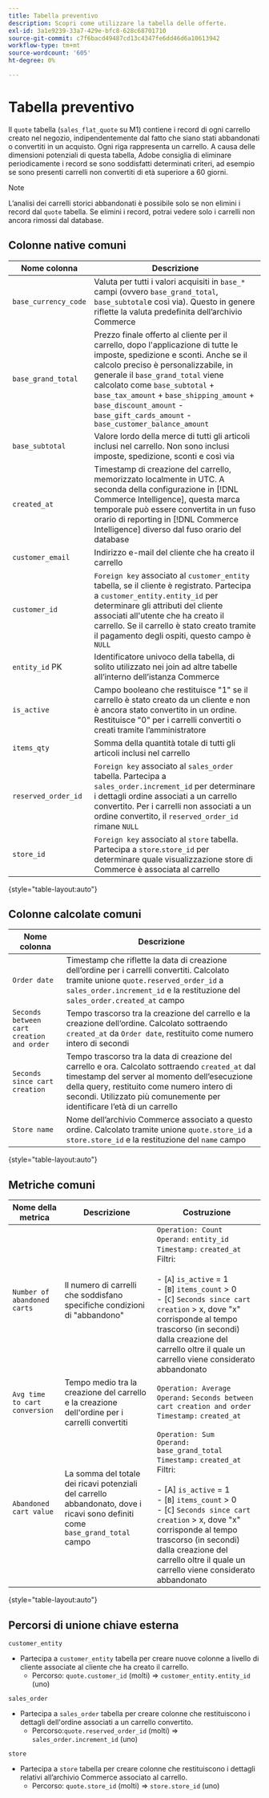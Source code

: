 ```yaml
---
title: Tabella preventivo
description: Scopri come utilizzare la tabella delle offerte.
exl-id: 3a1e9239-33a7-429e-bfc8-628c68701710
source-git-commit: c7f6bacd49487cd13c4347fe6dd46d6a10613942
workflow-type: tm+mt
source-wordcount: '605'
ht-degree: 0%

---
```


# Tabella preventivo

Il `quote` tabella (`sales_flat_quote` su M1) contiene i record di ogni carrello creato nel negozio, indipendentemente dal fatto che siano stati abbandonati o convertiti in un acquisto. Ogni riga rappresenta un carrello. A causa delle dimensioni potenziali di questa tabella, Adobe consiglia di eliminare periodicamente i record se sono soddisfatti determinati criteri, ad esempio se sono presenti carrelli non convertiti di età superiore a 60 giorni.

>[!NOTE]
>
>L’analisi dei carrelli storici abbandonati è possibile solo se non elimini i record dal `quote` tabella. Se elimini i record, potrai vedere solo i carrelli non ancora rimossi dal database.

## Colonne native comuni

| **Nome colonna** | **Descrizione** |
|---|---|
| `base_currency_code` | Valuta per tutti i valori acquisiti in `base_*` campi (ovvero `base_grand_total`, `base_subtotal`e così via). Questo in genere riflette la valuta predefinita dell’archivio Commerce |
| `base_grand_total` | Prezzo finale offerto al cliente per il carrello, dopo l&#39;applicazione di tutte le imposte, spedizione e sconti. Anche se il calcolo preciso è personalizzabile, in generale il `base_grand_total` viene calcolato come `base_subtotal` + `base_tax_amount` + `base_shipping_amount` + `base_discount_amount` - `base_gift_cards_amount` - `base_customer_balance_amount` |
| `base_subtotal` | Valore lordo della merce di tutti gli articoli inclusi nel carrello. Non sono inclusi imposte, spedizione, sconti e così via |
| `created_at` | Timestamp di creazione del carrello, memorizzato localmente in UTC. A seconda della configurazione in [!DNL Commerce Intelligence], questa marca temporale può essere convertita in un fuso orario di reporting in [!DNL Commerce Intelligence] diverso dal fuso orario del database |
| `customer_email` | Indirizzo e-mail del cliente che ha creato il carrello |
| `customer_id` | `Foreign key` associato al `customer_entity` tabella, se il cliente è registrato. Partecipa a `customer_entity.entity_id` per determinare gli attributi del cliente associati all&#39;utente che ha creato il carrello. Se il carrello è stato creato tramite il pagamento degli ospiti, questo campo è `NULL` |
| `entity_id` PK | Identificatore univoco della tabella, di solito utilizzato nei join ad altre tabelle all’interno dell’istanza Commerce |
| `is_active` | Campo booleano che restituisce &quot;1&quot; se il carrello è stato creato da un cliente e non è ancora stato convertito in un ordine. Restituisce &quot;0&quot; per i carrelli convertiti o creati tramite l’amministratore |
| `items_qty` | Somma della quantità totale di tutti gli articoli inclusi nel carrello |
| `reserved_order_id` | `Foreign key` associato al `sales_order` tabella. Partecipa a `sales_order.increment_id` per determinare i dettagli ordine associati a un carrello convertito. Per i carrelli non associati a un ordine convertito, il `reserved_order_id` rimane `NULL` |
| `store_id` | `Foreign key` associato al `store` tabella. Partecipa a `store`.`store_id` per determinare quale visualizzazione store di Commerce è associata al carrello |

{style="table-layout:auto"}

## Colonne calcolate comuni

| **Nome colonna** | **Descrizione** |
|---|---|
| `Order date` | Timestamp che riflette la data di creazione dell’ordine per i carrelli convertiti. Calcolato tramite unione `quote.reserved_order_id` a `sales_order.increment_id` e la restituzione del `sales_order.created_at` campo |
| `Seconds between cart creation and order` | Tempo trascorso tra la creazione del carrello e la creazione dell’ordine. Calcolato sottraendo `created_at` da `Order date`, restituito come numero intero di secondi |
| `Seconds since cart creation` | Tempo trascorso tra la data di creazione del carrello e ora. Calcolato sottraendo `created_at` dal timestamp del server al momento dell’esecuzione della query, restituito come numero intero di secondi. Utilizzato più comunemente per identificare l’età di un carrello |
| `Store name` | Nome dell’archivio Commerce associato a questo ordine. Calcolato tramite unione `quote.store_id` a `store.store_id` e la restituzione del `name` campo |

{style="table-layout:auto"}

## Metriche comuni

| **Nome della metrica** | **Descrizione** | **Costruzione** |
|---|---|---|
| `Number of abandoned carts` | Il numero di carrelli che soddisfano specifiche condizioni di &quot;abbandono&quot; | `Operation: Count`<br/>`Operand:` `entity_id`<br/>`Timestamp:` `created_at`<br/>Filtri:<br><br>- \[`A`\] `is_active` = 1<br>- \[`B`\] `items_count` > 0<br>- \[`C`\] `Seconds since cart creation` > x, dove &quot;x&quot; corrisponde al tempo trascorso (in secondi) dalla creazione del carrello oltre il quale un carrello viene considerato abbandonato |
| `Avg time to cart conversion` | Tempo medio tra la creazione del carrello e la creazione dell&#39;ordine per i carrelli convertiti | `Operation: Average`<br>`Operand:` `Seconds between cart creation and order`<br>`Timestamp:` `created_at` |
| `Abandoned cart value` | La somma del totale dei ricavi potenziali del carrello abbandonato, dove i ricavi sono definiti come `base_grand_total` campo | `Operation: Sum`<br>`Operand:` `base_grand_total`<br>`Timestamp:` `created_at`<br>Filtri:<br><br>- \[A\] `is_active` = 1<br>- \[`B`\] `items_count` > 0<br>- \[`C`\] `Seconds since cart creation` > x, dove &quot;x&quot; corrisponde al tempo trascorso (in secondi) dalla creazione del carrello oltre il quale un carrello viene considerato abbandonato |

{style="table-layout:auto"}

## Percorsi di unione chiave esterna

`customer_entity`

* Partecipa a `customer_entity` tabella per creare nuove colonne a livello di cliente associate al cliente che ha creato il carrello.
   * Percorso: `quote.customer_id` (molti) => `customer_entity.entity_id` (uno)

`sales_order`

* Partecipa a `sales_order` tabella per creare colonne che restituiscono i dettagli dell&#39;ordine associati a un carrello convertito.
   * Percorso:`quote.reserved_order_id` (molti) => `sales_order.increment_id` (uno)

`store`

* Partecipa a `store` tabella per creare colonne che restituiscono i dettagli relativi all’archivio Commerce associato al carrello.
   * Percorso: `quote.store_id` (molti) => `store.store_id` (uno)
